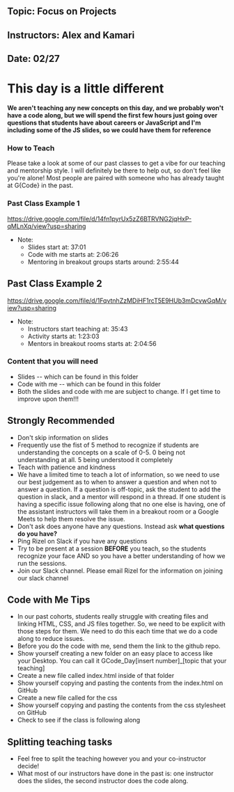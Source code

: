## Topic: Focus on Projects
## Instructors: Alex and Kamari
## Date: 02/27

# This day is a little different

**We aren't teaching any new concepts on this day, and we probably won't have a code along, but we will spend the first few hours just going over questions that students have about careers or JavaScript and I'm including some of the JS slides, so we could have them for reference**
### How to Teach
Please take a look at some of our past classes to get a vibe for our teaching and mentorship style. I will definitely be there to help out, so don't feel like you're alone! Most people are paired with someone who has already taught at G{Code} in the past. 

### Past Class Example 1
https://drive.google.com/file/d/14fn1pyrUx5zZ6BTRVNG2jqHxP-qMLnXq/view?usp=sharing
- Note: 
  - Slides start at: 37:01
  - Code with me starts at: 2:06:26
  - Mentoring in breakout groups starts around: 2:55:44

## Past Class Example 2
https://drive.google.com/file/d/1FqvtnhZzMDiHF1rcT5E9HUb3mDcvwGqM/view?usp=sharing
- Note: 
  - Instructors start teaching at: 35:43
  - Activity starts at: 1:23:03
  - Mentors in breakout rooms starts at: 2:04:56 

### Content that you will need
- Slides -- which can be found in this folder
- Code with me -- which can be found in this folder
- Both the slides and code with me are subject to change. If I get time to improve upon them!!! 

## Strongly Recommended 
- Don't skip information on slides
- Frequently use the fist of 5 method to recognize if students are understanding the concepts on a scale of 0-5. 0 being not understanding at all. 5 being understood it completely
- Teach with patience and kindness
- We have a limited time to teach a lot of information, so we need to use our best judgement as to when to answer a question and when not to answer a question. If a question is off-topic, ask the student to add the question in slack, and a mentor will respond in a thread. If one student is having a specific issue following along that no one else is having, one of the assistant instructors will take them in a breakout room or a Google Meets to help them resolve the issue.
- Don't ask does anyone have any questions. Instead ask **what questions do you have?**
- Ping Rizel on Slack if you have any questions
- Try to be present at a session **BEFORE** you teach, so the students recognize your face AND so you have a better understanding of how we run the sessions.
- Join our Slack channel. Please email Rizel for the information on joining our slack channel

## Code with Me Tips
- In our past cohorts, students really struggle with creating files and linking HTML, CSS, and JS files together. So, we need to be explicit with those steps for them. We need to do this each time that we do a code along to reduce issues. 
- Before you do the code with me, send them the link to the github repo. 
- Show yourself creating a new folder on an easy place to access like your Desktop. You can call it GCode_Day[insert number]_[topic that your teaching]
- Create a new file called index.html inside of that folder
- Show yourself copying and pasting the contents from the index.html on GitHub
- Create a new file called for the css 
- Show yourself copying and pasting the contents from the css stylesheet on GitHub
- Check to see if the class is following along


## Splitting teaching tasks
- Feel free to split the teaching however you and your co-instructor decide!
- What most of our instructors have done in the past is: one instructor does the slides, the second instructor does the code along. 
